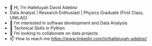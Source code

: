 - 👋 Hi, I’m Halleluyah David Adebisi
- Data Analyst | Research Enthusiast | Physics Graduate (First Class, UNILAG)
- 👀 I’m interested in softwae development and Data Analysis
- 🌱 Technical Skills in Python
- 💞️ I’m looking to collaborate on data projects
- 📫 How to reach me  https://www.linkedin.com/in/halleluyah-adebisi/

<!---
harlesky/harlesky is a ✨ special ✨ repository because its `README.md` (this file) appears on your GitHub profile.
You can click the Preview link to take a look at your changes.
--->

